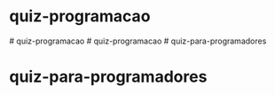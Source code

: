 # quiz-programacao
#   q u i z - p r o g r a m a c a o  
 #   q u i z - p r o g r a m a c a o  
 # quiz-para-programadores
# quiz-para-programadores
